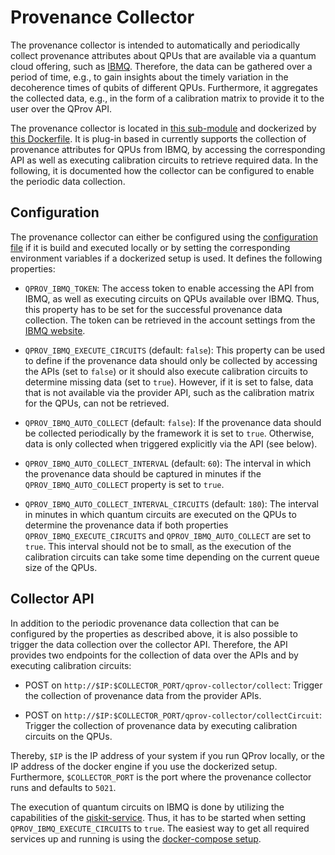 # Provenance Collector

The provenance collector is intended to automatically and periodically collect provenance attributes about QPUs that are
available via a quantum cloud offering, such as [IBMQ](https://quantum-computing.ibm.com/).
Therefore, the data can be gathered over a period of time, e.g., to gain insights about the timely variation in the
decoherence times of qubits of different QPUs.
Furthermore, it aggregates the collected data, e.g., in the form of a calibration matrix to provide it to the user over
the QProv API.

The provenance collector is located in [this sub-module](../../org.quantil.qprov.collector) and dockerized
by [this Dockerfile](../../Dockerfile-Collector).
It is plug-in based in currently supports the collection of provenance attributes for QPUs from IBMQ, by accessing the
corresponding API as well as executing calibration circuits to retrieve required data.
In the following, it is documented how the collector can be configured to enable the periodic data collection.

## Configuration

The provenance collector can either be configured using
the [configuration file](../../org.quantil.qprov.collector/src/main/resources/application.yml) if it is build and
executed locally or by setting the corresponding environment variables if a dockerized setup is used.
It defines the following properties:

* `QPROV_IBMQ_TOKEN`:
  The access token to enable accessing the API from IBMQ, as well as executing circuits on QPUs available over IBMQ.
  Thus, this property has to be set for the successful provenance data collection.
  The token can be retrieved in the account settings from the [IBMQ website](https://quantum-computing.ibm.com/).

* `QPROV_IBMQ_EXECUTE_CIRCUITS` (default: `false`):
  This property can be used to define if the provenance data should only be collected by accessing the APIs (set
  to `false`) or it should also execute calibration circuits to determine missing data (set to `true`).
  However, if it is set to false, data that is not available via the provider API, such as the calibration matrix for
  the QPUs, can not be retrieved.

* `QPROV_IBMQ_AUTO_COLLECT` (default: `false`):
  If the provenance data should be collected periodically by the framework it is set to `true`.
  Otherwise, data is only collected when triggered explicitly via the API (see below).

* `QPROV_IBMQ_AUTO_COLLECT_INTERVAL` (default: `60`):
  The interval in which the provenance data should be captured in minutes if the `QPROV_IBMQ_AUTO_COLLECT` property is
  set to `true`.

* `QPROV_IBMQ_AUTO_COLLECT_INTERVAL_CIRCUITS` (default: `180`):
  The interval in minutes in which quantum circuits are executed on the QPUs to determine the provenance data if both
  properties `QPROV_IBMQ_EXECUTE_CIRCUITS` and `QPROV_IBMQ_AUTO_COLLECT` are set to `true`.
  This interval should not be to small, as the execution of the calibration circuits can take some time depending on the
  current queue size of the QPUs.

## Collector API

In addition to the periodic provenance data collection that can be configured by the properties as described above, it
is also possible to trigger the data collection over the collector API.
Therefore, the API provides two endpoints for the collection of data over the APIs and by executing calibration
circuits:

* POST on `http://$IP:$COLLECTOR_PORT/qprov-collector/collect`:
  Trigger the collection of provenance data from the provider APIs.

* POST on `http://$IP:$COLLECTOR_PORT/qprov-collector/collectCircuit`:  
  Trigger the collection of provenance data by executing calibration circuits on the QPUs.

Thereby, `$IP` is the IP address of your system if you run QProv locally, or the IP address of the docker engine if you
use the dockerized setup.
Furthermore, `$COLLECTOR_PORT` is the port where the provenance collector runs and defaults to `5021`.

The execution of quantum circuits on IBMQ is done by utilizing the capabilities of
the [qiskit-service](https://github.com/UST-QuAntiL/qiskit-service).
Thus, it has to be started when setting `QPROV_IBMQ_EXECUTE_CIRCUITS` to `true`.
The easiest way to get all required services up and running is using
the [docker-compose setup](https://github.com/UST-QuAntiL/quantil-docker).
